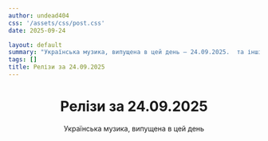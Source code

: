 ```yaml
---
author: undead404
css: '/assets/css/post.css'
date: 2025-09-24

layout: default
summary: "Українська музика, випущена в цей день – 24.09.2025.  та інші"
tags: []
title: Релізи за 24.09.2025
---
```


<main class="main-content">
  <header>
    <h1>Релізи за <time datetime="2025-09-24">24.09.2025</time></h1>
    <p class="summary">Українська музика, випущена в цей день</p>
      <ul class="tags">
      </ul>
  </header>
  <section class="releases">
  </section>
</main>